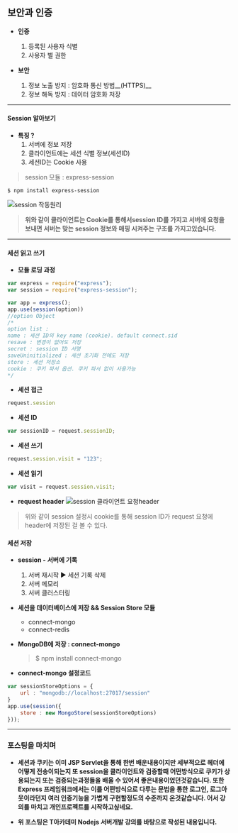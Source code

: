 ## 보안과 인증

  - __인증__
    1. 등록된 사용자 식별
    2. 사용자 별 권한

  - __보안__
    1. 정보 노출 방지 : 암호화 통신 방법__(HTTPS)__
    2. 정보 해독 방지 : 데이터 암호화 저장

---

#### Session 알아보기

  - __특징 ?__
    1. 서버에 정보 저장
    2. 클라이언트에는 세션 식별 정보(세션ID)
    3. 세션ID는 Cookie 사용

  > session 모듈 : express-session
  ```
  $ npm install express-session
  ```
![session 작동원리](http://i.imgur.com/KZA7rDn.png)


> __위와 같이 클라이언트는 Cookie를 통해서session ID를 가지고 서버에 요청을 보내면 서버는 맞는 session 정보와 매핑 시켜주는 구조를 가지고있습니다.__

---

#### 세션 읽고 쓰기
  - __모듈 로딩 과정__
  ```javascript
  var express = require("express");
  var session = require("express-session");

  var app = express();
  app.use(session(option))
  //option Object
  /*
  option list :
  name : 세션 ID의 key name (cookie). default connect.sid
  resave : 변경이 없어도 저장
  secret : session ID 서명
  saveUninitialized : 세션 초기화 전에도 저장
  store : 세션 저장소
  cookie : 쿠키 파서 옵션. 쿠키 파서 없이 사용가능
  */
  ```

  - __세션 접근__
  ```javascript
  request.session
  ```

  - __세션 ID__
  ```javascript
  var sessionID = request.sessionID;
  ```

  - __세션 쓰기__
  ```javascript
  request.session.visit = "123";
  ```

  - __세션 읽기__
  ```javascript
  var visit = request.session.visit;
  ```
  - __request header__
![session 클라이언트 요청header](http://i.imgur.com/txcyVgT.png)

> 위와 같이 session 설정시 cookie를 통해 session ID가 request 요청에 header에 저장된 걸 볼 수 있다.

#### __세션 저장__

  - __session - 서버에 기록__
    1. 서버 재시작 ▶ 세션 기록 삭제
    2. 서버 메모리
    3. 서버 클러스터링

  - __세션을 데이터베이스에 저장 && Session Store 모듈__
    - connect-mongo
    - connect-redis


  - __MongoDB에 저장 : connect-mongo__
    > $ npm install connect-mongo

  - __connect-mongo 설정코드__
  ```javascript
  var sessionStoreOptions = {
      url : "mongodb://localhost:27017/session"
  }
  app.use(session({
      store : new MongoStore(sessionStoreOptions)
  }));
  ```

  ---
  ### 포스팅을 마치며
  - __세션과 쿠키는 이미 JSP Servlet을 통해 한번 배운내용이지만 세부적으로 헤더에 어떻게 전송이되는지 또 session을 클라이언트와 검증할때 어떤방식으로 쿠키가 상용되는지 또는 검증되는과정들을 배울 수 있어서 좋은내용이었던것같습니다. 또한 Express 프레임워크에서는 이를 어떤방식으로 다루는 문법을 통한 로그인, 로그아웃이라던지 여러 인증기능을 가볍게 구현할정도의 수준까지 온것같습니다. 어서 강의를 마치고 개인프로젝트를 시작하고싶네요.__





  - __위 포스팅은 T아카데미 Nodejs 서버개발 강의를 바탕으로 작성된 내용입니다.__
